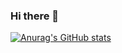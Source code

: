 ### Hi there 👋

<!--
**AbdifatahZamiir/AbdifatahZamiir** is a ✨ _special_ ✨ repository because its `README.md` (this file) appears on your GitHub profile.

Here are some ideas to get you started:

- 🔭 I’m currently working on ...
- 🌱 I’m currently learning ...
- 👯 I’m looking to collaborate on ...
- 🤔 I’m looking for help with ...
- 💬 Ask me about ...
- 📫 How to reach me: ...
- 😄 Pronouns: ...
- ⚡ Fun fact: ...
-->

[![Anurag's GitHub stats](https://github-readme-stats-jpjed7y3d-abdifatahs-projects-92327e43.vercel.app/api?username=AbdifatahZamiir)](https://github.com/AbdifatahZamiir/github-readme-stats)
